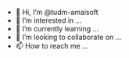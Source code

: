 - 👋 Hi, I’m @tudm-amaisoft
- 👀 I’m interested in ...
- 🌱 I’m currently learning ...
- 💞️ I’m looking to collaborate on ...
- 📫 How to reach me ...

<!---
tudm-amaisoft/tudm-amaisoft is a ✨ special ✨ repository because its `README.md` (this file) appears on your GitHub profile.
You can click the Preview link to take a look at your changes.
--->
